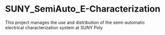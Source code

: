 # SUNY_SemiAuto_E-Characterization

This project manages the use and distribution of the semi-automatic electrical characterization system at SUNY Poly